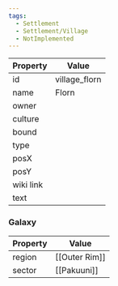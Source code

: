 ```yaml
---
tags:
  - Settlement
  - Settlement/Village
  - NotImplemented
---
```


| Property  | Value         |
| --------- | ------------- |
| id        | village_florn |
| name      | Florn         |
| owner     |               |
| culture   |               |
| bound     |               |
| type      |               |
| posX      |               |
| posY      |               |
| wiki link |               |
| text      |               |

### Galaxy
| Property | Value         |
| -------- | ------------- |
| region   | [[Outer Rim]] |
| sector   | [[Pakuuni]]   |

